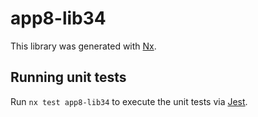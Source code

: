 # app8-lib34

This library was generated with [Nx](https://nx.dev).

## Running unit tests

Run `nx test app8-lib34` to execute the unit tests via [Jest](https://jestjs.io).
